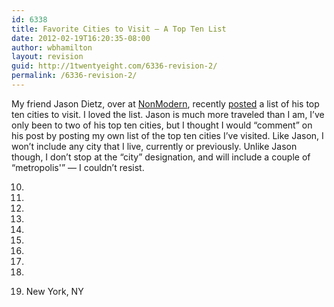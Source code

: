 ```yaml
---
id: 6338
title: Favorite Cities to Visit — A Top Ten List
date: 2012-02-19T16:20:35-08:00
author: wbhamilton
layout: revision
guid: http://1twentyeight.com/6336-revision-2/
permalink: /6336-revision-2/
---
```

My friend Jason Dietz, over at [NonModern](http://www.nonmodernblog.com/ "NonModern"), recently [posted](http://d.pr/KFl1) a list of his top ten cities to visit. I loved the list. Jason is much more traveled than I am, I&#8217;ve only been to two of his top ten cities, but I thought I would &#8220;comment&#8221; on his post by posting my own list of the top ten cities I&#8217;ve visited. Like Jason, I won&#8217;t include any city that I live, currently or previously. Unlike Jason though, I don&#8217;t stop at the &#8220;city&#8221; designation, and will include a couple of &#8220;metropolis'&#8221; — I couldn&#8217;t resist.

10.

9.

8.

7.

6.

5.

4.

3.

2.

1. New York, NY